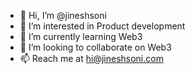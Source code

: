 - 👋 Hi, I’m @jineshsoni
- 👀 I’m interested in Product development
- 🌱 I’m currently learning Web3
- 💞️ I’m looking to collaborate on Web3
- 📫 Reach me at hi@jineshsoni.com

<!---
jineshsoni/jineshsoni is a ✨ special ✨ repository because its `README.md` (this file) appears on your GitHub profile.
You can click the Preview link to take a look at your changes.
--->
